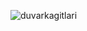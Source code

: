 ![duvarkagitlari](https://user-images.githubusercontent.com/52213548/218536832-4b3a021d-e029-4a1e-b100-30548eb8e7c7.PNG)
